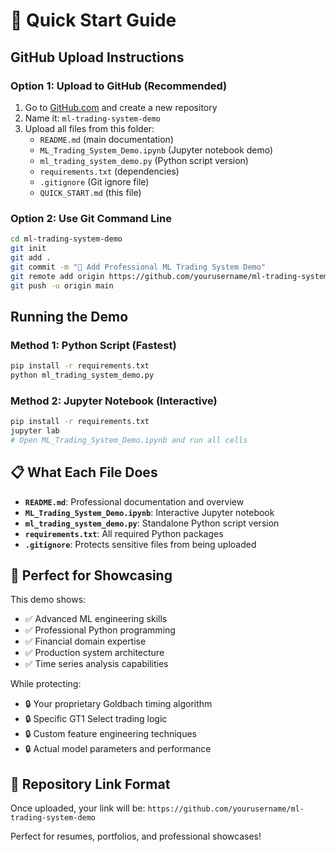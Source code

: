 # 🚀 Quick Start Guide

## GitHub Upload Instructions

### Option 1: Upload to GitHub (Recommended)
1. Go to [GitHub.com](https://github.com) and create a new repository
2. Name it: `ml-trading-system-demo` 
3. Upload all files from this folder:
   - `README.md` (main documentation)
   - `ML_Trading_System_Demo.ipynb` (Jupyter notebook demo)
   - `ml_trading_system_demo.py` (Python script version)
   - `requirements.txt` (dependencies)
   - `.gitignore` (Git ignore file)
   - `QUICK_START.md` (this file)

### Option 2: Use Git Command Line
```bash
cd ml-trading-system-demo
git init
git add .
git commit -m "🤖 Add Professional ML Trading System Demo"
git remote add origin https://github.com/yourusername/ml-trading-system-demo.git
git push -u origin main
```

## Running the Demo

### Method 1: Python Script (Fastest)
```bash
pip install -r requirements.txt
python ml_trading_system_demo.py
```

### Method 2: Jupyter Notebook (Interactive)
```bash
pip install -r requirements.txt
jupyter lab
# Open ML_Trading_System_Demo.ipynb and run all cells
```

## 📋 What Each File Does

- **`README.md`**: Professional documentation and overview
- **`ML_Trading_System_Demo.ipynb`**: Interactive Jupyter notebook
- **`ml_trading_system_demo.py`**: Standalone Python script version
- **`requirements.txt`**: All required Python packages
- **`.gitignore`**: Protects sensitive files from being uploaded

## 🎯 Perfect for Showcasing

This demo shows:
- ✅ Advanced ML engineering skills
- ✅ Professional Python programming
- ✅ Financial domain expertise  
- ✅ Production system architecture
- ✅ Time series analysis capabilities

While protecting:
- 🔒 Your proprietary Goldbach timing algorithm
- 🔒 Specific GT1 Select trading logic
- 🔒 Custom feature engineering techniques
- 🔒 Actual model parameters and performance

## 🌟 Repository Link Format

Once uploaded, your link will be:
`https://github.com/yourusername/ml-trading-system-demo`

Perfect for resumes, portfolios, and professional showcases!
